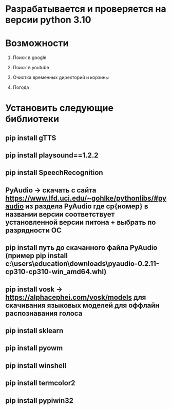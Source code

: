 # Разрабатывается и проверяется на версии python 3.10
# Возможности

1) Поиск в google

2) Поиск в youtube

3) Очистка временных директорий и корзины

4) Погода


# Установить следующие библиотеки
## pip install gTTS
## pip install playsound==1.2.2
## pip install SpeechRecognition
## PyAudio -> скачать с сайта https://www.lfd.uci.edu/~gohlke/pythonlibs/#pyaudio из раздела PyAudio где cp{номер} в названии версии соответствует установленной версии питона + выбрать по разрядности ОС
## pip install путь до скачанного файла PyAudio (пример pip install c:\users\education\downloads\pyaudio-0.2.11-cp310-cp310-win_amd64.whl)
## pip install vosk -> https://alphacephei.com/vosk/models для скачивания языковых моделей для оффлайн распознавания голоса
## pip install sklearn
## pip install pyowm
## pip install winshell
## pip install termcolor2
## pip install pypiwin32